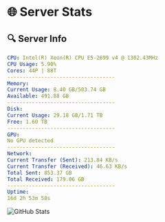 # 🌐 Server Stats
## 🔍 Server Info
```yaml
CPU: Intel(R) Xeon(R) CPU E5-2699 v4 @ 1302.43MHz
CPU Usage: 5.90%
Cores: 44P | 88T
-----------------------------------
Memory:
Current Usage: 8.40 GB/503.74 GB
Available: 491.88 GB
-----------------------------------
Disk:
Current Usage: 29.18 GB/1.71 TB
Free: 1.60 TB
-----------------------------------
GPU:
No GPU detected
-----------------------------------
Network:
Current Transfer (Sent): 213.84 KB/s
Current Transfer (Received): 46.63 KB/s
Total Sent: 853.37 GB
Total Received: 179.06 GB
-----------------------------------
Uptime:
16d 2h 53m 58s
```
![GitHub Stats](https://img.shields.io/badge/Updated-2025-05-05_20:02:46-blue)